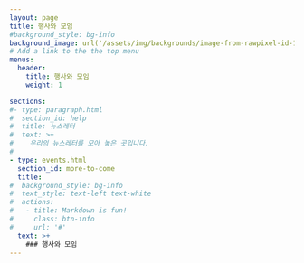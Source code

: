 ```yaml
---
layout: page
title: 행사와 모임
#background_style: bg-info
background_image: url('/assets/img/backgrounds/image-from-rawpixel-id-1199650-jpeg.jpg')
# Add a link to the the top menu
menus:
  header:
    title: 행사와 모임
    weight: 1

sections:
#- type: paragraph.html
#  section_id: help
#  title: 뉴스레터
#  text: >+
#    우리의 뉴스레터를 모아 놓은 곳입니다.
#
- type: events.html
  section_id: more-to-come
  title: 
#  background_style: bg-info
#  text_style: text-left text-white
#  actions:
#   - title: Markdown is fun!
#     class: btn-info
#     url: '#'
  text: >+
    ### 행사와 모임
---
```

